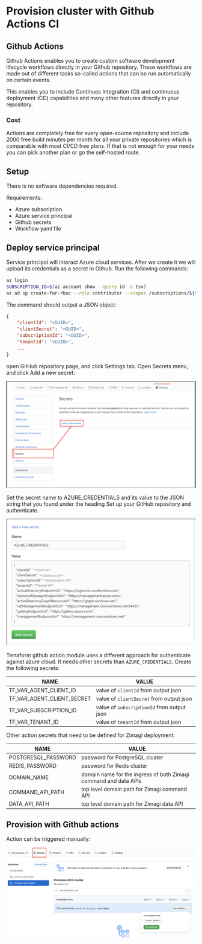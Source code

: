 # Provision cluster with Github Actions CI

## Github Actions

Github Actions enables you to create custom software development lifecycle workflows directly in your Github repository. These workflows are made out of different tasks so-called actions that can be run automatically on certain events.

This enables you to include Continues Integration (CI) and continuous deployment (CD) capabilities and many other features directly in your repository.

### Cost

Actions are completely free for every open-source repository and include 2000 free build minutes per month for all your private repositories which is comparable with most CI/CD free plans. If that is not enough for your needs you can pick another plan or go the self-hosted route.

## Setup

There is no software dependencies required.

Requirements:
- Azure subscription
- Azure service principal
- Github secrets
- Workflow yaml file

## Deploy service principal

Service principal will interact Azure cloud services. After we create it we will upload its credentials as a secret in Github. Run the following commands:

```bash
az login
SUBSCRIPTION_ID=$(az account show --query id -o tsv)
az ad sp create-for-rbac --role contributor --scopes /subscriptions/${SUBSCRIPTION_ID} --sdk-auth
```

The command should output a JSON object:

```json
{
    "clientId": "<GUID>",
    "clientSecret": "<GUID>",
    "subscriptionId": "<GUID>",
    "tenantId": "<GUID>",
    ...
}
```

open GitHub repository page, and click Settings tab. Open Secrets menu, and click Add a new secret:

![create_github_secret](/aks/docs/images/provision_with_github_actions/create_github_secret.png)

Set the secret name to AZURE_CREDENTIALS and its value to the JSON string that you found under the heading Set up your GitHub repository and authenticate.

![create_secret_azure_credentials](/aks/docs/images/provision_with_github_actions/create_credential.png)

Terraform github action module uses a different approach for authenticate against azure cloud. It needs other secrets than `AZURE_CREDENTIALS`. Create the following secrets:

| NAME | VALUE |
|------|-------|
| TF_VAR_AGENT_CLIENT_ID | value of `clientId` from output json |
| TF_VAR_AGENT_CLIENT_SECRET | value of `clientSecret` from output json |
| TF_VAR_SUBSCRIPTION_ID | value of `subscriptionId` from output json |
| TF_VAR_TENANT_ID | value of `tenantId` from output json |

Other action secrets that need to be defined for Zimagi deployment:

| NAME | VALUE |
|------|-------|
| POSTGRESQL_PASSWORD | password for PostgreSQL cluster |
| REDIS_PASSWORD | password for Redis cluster |
| DOMAIN_NAME | domain name for the ingress of both Zimagi command and data APIs |
| COMMAND_API_PATH | top level domain path for Zimagi command API |
| DATA_API_PATH | top level domain path for Zimagi data API |

## Provision with Github actions

Action can be triggered manually:

![run_workflow](/aks/docs/images/provision_with_github_actions/run_workflow.png)